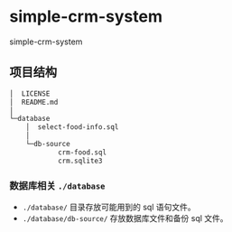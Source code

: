 # simple-crm-system
simple-crm-system

## 项目结构

```txt
│  LICENSE
│  README.md
│
└─database
    │  select-food-info.sql
    │
    └─db-source
            crm-food.sql
            crm.sqlite3

```

### 数据库相关 `./database`
- `./database/` 目录存放可能用到的 sql 语句文件。
- `./database/db-source/` 存放数据库文件和备份 sql 文件。



